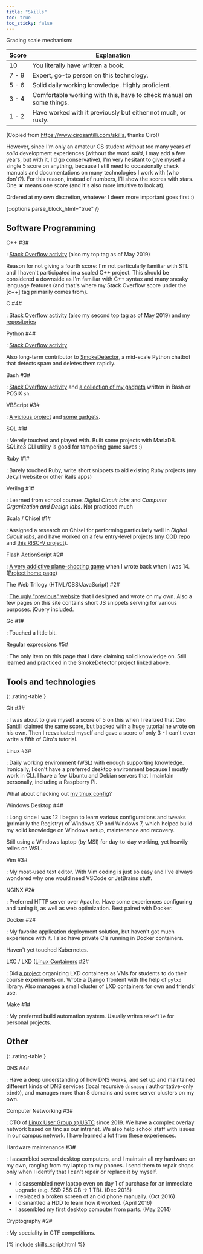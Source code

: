 ```yaml
---
title: "Skills"
toc: true
toc_sticky: false
---
```


Grading scale mechanism:

| Score | Explanation |
| ----- | ----------- |
|  10   | You literally have written a book. |
| 7 - 9 | Expert, go-to person on this technology. |
| 5 - 6 | Solid daily working knowledge. Highly proficient. |
| 3 - 4 | Comfortable working with this, have to check manual on some things. |
| 1 - 2 | Have worked with it previously but either not much, or rusty. |

(Copied from <https://www.cirosantilli.com/skills>, thanks Ciro!)

However, since I'm only an amateur CS student without too many years of *solid* development experiences
(without the word *solid*, I may add a few years, but with it, I'd go conservative),
I'm very hesitant to give myself a single 5 score on anything,
because I still need to occasionally check manuals and documentations on many technologies I work with (who don't?).
For this reason, instead of numbers, I'll show the scores with stars.
One ★ means one score (and it's also more intuitive to look at).

Ordered at my own discretion, whatever I deem more important goes first :)

{::options parse_block_html="true" /}

## Software Programming

<dl class="rating-table">
C++ #3#

: [Stack Overflow activity](https://stackoverflow.com/search?q=user%3A5958455+%5Bc%2B%2B%5D) (also my top tag as of May 2019)

  Reason for not giving a fourth score: I'm not particularly familiar with STL and I haven't participated in a scaled C++ project. This should be considered a downside as I'm familiar with C++ syntax and many sneaky language features (and that's where my Stack Overflow score under the \[c++\] tag primarily comes from).

C #4#

: [Stack Overflow activity](https://stackoverflow.com/search?q=user%3A5958455+%5Bc%5D) (also my second top tag as of May 2019) and [my <i class="fab fa-github"></i> repositories](https://github.com/search?utf8=%E2%9C%93&q=user%3AiBug+language%3Ac)

Python #4#

: [Stack Overflow activity](https://stackoverflow.com/search?q=user%3A5958455+%5Bpython%5D)

  Also long-term contributor to [SmokeDetector](https://github.com/Charcoal-SE/SmokeDetector), a mid-scale Python chatbot that detects spam and deletes them rapidly.

Bash #3#

: [Stack Overflow activity](https://stackoverflow.com/search?q=user%3A5958455+%5Bbash%5D) and [a collection of my gadgets](https://github.com/iBug/shGadgets) written in Bash or POSIX `sh`.

VBScript #3#

: [A vicious project](https://github.com/iBug/Vira-2) and [some gadgets](https://github.com/iBug/vbsGadgets).

SQL #1#

: Merely touched and played with. Built some projects with MariaDB. SQLite3 CLI utility is good for tampering game saves :)

Ruby #1#

: Barely touched Ruby, write short snippets to aid existing Ruby projects (my Jekyll website or other Rails apps)

Verilog #1#

: Learned from school courses *Digital Circuit labs* and *Computer Organization and Design labs*. Not practiced much

Scala / Chisel #1#

: Assigned a research on Chisel for performing particularly well in *Digital Circuit labs*, and have worked on a few entry-level projects ([my COD <i class="fab fa-github"></i> repo](https://github.com/iBug/COD-2019) and [this RISC-V project](https://github.com/iBug/USTC-RV-Chisel)).

Flash ActionScript #2#

: [A very addictive plane-shooting game](https://github.com/iBug/SpaceRider) when I wrote back when I was 14. ([Project home page](/SpaceRider))

The Web Trilogy (HTML/CSS/JavaScript) #2#

: [The ugly "previous" website](https://classic.ibugone.com) that I designed and wrote on my own. Also a few pages on this site contains short JS snippets serving for various purposes. jQuery included.

Go #1#

: Touched a little bit.

Regular expressions #5#

: The only item on this page that I dare claiming solid knowledge on. Still learned and practiced in the SmokeDetector project linked above.

## Tools and technologies

{: .rating-table }

Git #3#

: I was about to give myself a score of 5 on this when I realized that Ciro Santilli claimed the same score, but backed with [a huge tutorial](https://www.cirosantilli.com/git-tutorial/) he wrote on his own.
Then I reevaluated myself and gave a score of only 3 - I can't even write a fifth of Ciro's tutorial.

Linux #3#

: Daily working environment (WSL) with enough supporting knowledge. Ironically, I don't have a preferred desktop environment because I mostly work in CLI. I have a few Ubuntu and Debian servers that I maintain personally, including a <i class="fab fa-raspberry-pi"></i> Raspberry Pi.

  What about checking out [my tmux config](https://ibug.github.io/ext/conf/tmux.conf)?

Windows Desktop #4#

: Long since I was 12 I began to learn various configurations and tweaks (primarily the Registry) of Windows XP and Windows 7, which helped build my solid knowledge on Windows setup, maintenance and recovery.

  Still using a Windows laptop (by MSI) for day-to-day working, yet heavily relies on WSL.

Vim #3#

: My most-used text editor. With Vim coding is just so easy and I've always wondered why one would need VSCode or JetBrains stuff.

NGINX #2#

: Preferred HTTP server over Apache. Have some experiences configuring and tuning it, as well as web optimization. Best paired with Docker.

Docker #2#

: My favorite application deployment solution, but haven't got much experience with it. I also have private CIs running in Docker containers.

  Haven't yet touched Kubernetes.

LXC / LXD ([Linux Containers](https://linuxcontainers.org/) #2#

: Did [a project](/project/vlab) organizing LXD containers as VMs for students to do their course experiments on. Wrote a Django frontent with the help of `pylxd` library. Also manages a small cluster of LXD containers for own and friends' use.

Make #1#

: My preferred build automation system. Usually writes `Makefile` for personal projects.

## Other

{: .rating-table }

DNS #4#

: Have a deep understanding of how DNS works, and set up and maintained different kinds of DNS services (local recursive `dnsmasq` / authoritative-only `bind9`), and manages more than 8 domains and some server clusters on my own.

Computer Networking #3#

: CTO of [Linux User Group @ USTC](https://lug.ustc.edu.cn/) since 2019. We have a complex overlay network based on tinc as our intranet. We also help school staff with issues in our campus network. I have learned a lot from these experiences.

Hardware maintenance #3#

: I assembled several desktop computers, and I maintain all my hardware on my own, ranging from my laptop to my phones. I send them to repair shops only when I identify that I can't repair or replace it by myself.

  - I disassembled new laptop even on day 1 of purchase for an immediate upgrade (e.g. SSD 256 GB → 1 TB). (Dec 2018)
  - I replaced a broken screen of an old phone manually. (Oct 2016)
  - I dismantled a HDD to learn how it worked. (April 2016)
  - I assembled my first desktop computer from parts. (May 2014)

Cryptography #2#

: My speciality in CTF competitions.

<!-- Working around kramdown not recognizing &star; and &starf; -->
<!-- Moved, focus on content in this file -->
{% include skills_script.html %}
